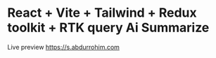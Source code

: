 # React + Vite + Tailwind + Redux toolkit + RTK query   Ai Summarize

Live preview https://s.abdurrohim.com

